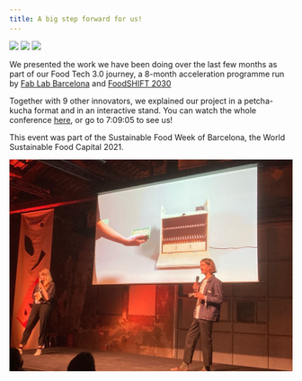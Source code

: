```yaml
---
title: A big step forward for us!
---
```


![](showcase-02.png)
![](small:showcase-03.png)
![](small:showcase-04.png)

We presented the work we have been doing over the last few months as part of our Food Tech 3.0 journey, a 8-month acceleration programme run by [Fab Lab Barcelona](https://fablabbcn.org/) and [FoodSHIFT 2030](https://foodshift2030.eu/)

Together with 9 other innovators, we explained our project in a petcha-kucha format and in an interactive stand. You can watch the whole conference [here](https://www.youtube.com/watch?v=z3pjBQ_xCbo), or go to 7:09:05 to see us!

This event was part of the Sustainable Food Week of Barcelona, the World Sustainable Food Capital 2021.

![](showcase-01.jpg)

